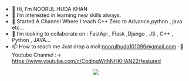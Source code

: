 - 👋 Hi, I’m NOORUL HUDA KHAN
- 👀 I’m interested in learning new skills always.
- 🌱 Started A Channel Where I teach C++ Zero to Advance,python , java etc...
- 💞️ I’m looking to collaborate on : FastApi , Flask ,Django , JS , C++ , Python , JAVA...
- 📫 How to reach me Just drop a mail:noorulhuda101099@gmail.com
-👀 Youtube Channel :-> https://www.youtube.com/c/CodingWithNHKHAN22/featured
<p align="center">
  <a href="https://skillicons.dev">
    <img src="https://skillicons.dev/icons?i=git,html,css,bootstrap,js,python,fastapi,django,flask,mongodb,postgres,java,docker,c,cpp,vim,azure" />
  </a>
</p>

<!---
NHKAIZEN/NHKAIZEN is a ✨ special ✨ repository because its `README.md` (this file) appears on your GitHub profile.
You can click the Preview link to take a look at your changes.
--->
